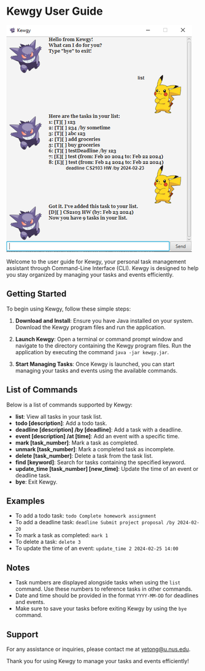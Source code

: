 # Kewgy User Guide

![Kewgy UI](docs/Ui.png)

Welcome to the user guide for Kewgy, your personal task management assistant through Command-Line Interface (CLI). Kewgy is designed to help you stay organized by managing your tasks and events efficiently.

## Getting Started

To begin using Kewgy, follow these simple steps:

1. **Download and Install**: Ensure you have Java installed on your system. Download the Kewgy program files and run the application.

2. **Launch Kewgy**: Open a terminal or command prompt window and navigate to the directory containing the Kewgy program files. Run the application by executing the command `java -jar kewgy.jar`.

3. **Start Managing Tasks**: Once Kewgy is launched, you can start managing your tasks and events using the available commands.

## List of Commands

Below is a list of commands supported by Kewgy:

- **list**: View all tasks in your task list.
- **todo [description]**: Add a todo task.
- **deadline [description] /by [deadline]**: Add a task with a deadline.
- **event [description] /at [time]**: Add an event with a specific time.
- **mark [task_number]**: Mark a task as completed.
- **unmark [task_number]**: Mark a completed task as incomplete.
- **delete [task_number]**: Delete a task from the task list.
- **find [keyword]**: Search for tasks containing the specified keyword.
- **update_time [task_number] [new_time]**: Update the time of an event or deadline task.
- **bye**: Exit Kewgy.

## Examples

- To add a todo task: `todo Complete homework assignment`
- To add a deadline task: `deadline Submit project proposal /by 2024-02-20`
- To mark a task as completed: `mark 1`
- To delete a task: `delete 3`
- To update the time of an event: `update_time 2 2024-02-25 14:00`

## Notes

- Task numbers are displayed alongside tasks when using the `list` command. Use these numbers to reference tasks in other commands.
- Date and time should be provided in the format `YYYY-MM-DD` for deadlines and events.
- Make sure to save your tasks before exiting Kewgy by using the `bye` command.

## Support

For any assistance or inquiries, please contact me at [yetong@u.nus.edu](mailto:yetong@u.nus.edu).

Thank you for using Kewgy to manage your tasks and events efficiently!
